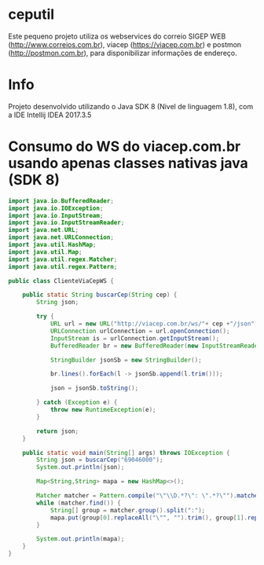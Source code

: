 # ceputil

Este pequeno projeto utiliza os webservices do correio SIGEP WEB (http://www.correios.com.br), viacep (https://viacep.com.br) e postmon (http://postmon.com.br), para disponibilizar informações de endereço.

# Info

Projeto desenvolvido utilizando o Java SDK 8 (Nivel de linguagem 1.8), com a IDE Intellij IDEA 2017.3.5

# Consumo do WS do viacep.com.br usando apenas classes nativas java (SDK 8)

``` java
import java.io.BufferedReader;
import java.io.IOException;
import java.io.InputStream;
import java.io.InputStreamReader;
import java.net.URL;
import java.net.URLConnection;
import java.util.HashMap;
import java.util.Map;
import java.util.regex.Matcher;
import java.util.regex.Pattern;

public class ClienteViaCepWS {

    public static String buscarCep(String cep) {
        String json;

        try {
            URL url = new URL("http://viacep.com.br/ws/"+ cep +"/json");
            URLConnection urlConnection = url.openConnection();
            InputStream is = urlConnection.getInputStream();
            BufferedReader br = new BufferedReader(new InputStreamReader(is));

            StringBuilder jsonSb = new StringBuilder();

            br.lines().forEach(l -> jsonSb.append(l.trim()));

            json = jsonSb.toString();

        } catch (Exception e) {
            throw new RuntimeException(e);
        }

        return json;
    }

    public static void main(String[] args) throws IOException {
        String json = buscarCep("69046000");
        System.out.println(json);

        Map<String,String> mapa = new HashMap<>();

        Matcher matcher = Pattern.compile("\"\\D.*?\": \".*?\"").matcher(json);
        while (matcher.find()) {
            String[] group = matcher.group().split(":");
            mapa.put(group[0].replaceAll("\"", "").trim(), group[1].replaceAll("\"", "").trim());
        }

        System.out.println(mapa);
    }
}
```
